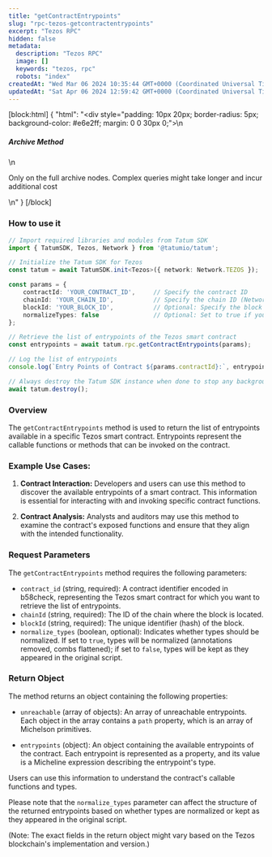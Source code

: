 ```yaml
---
title: "getContractEntrypoints"
slug: "rpc-tezos-getcontractentrypoints"
excerpt: "Tezos RPC"
hidden: false
metadata: 
  description: "Tezos RPC"
  image: []
  keywords: "tezos, rpc"
  robots: "index"
createdAt: "Wed Mar 06 2024 10:35:44 GMT+0000 (Coordinated Universal Time)"
updatedAt: "Sat Apr 06 2024 12:59:42 GMT+0000 (Coordinated Universal Time)"
---
```

[block:html]
{
  "html": "<div style=\"padding: 10px 20px; border-radius: 5px; background-color: #e6e2ff; margin: 0 0 30px 0;\">\n  <h5>Archive Method</h5>\n  <p>Only on the full archive nodes. Complex queries might take longer and incur additional cost</p>\n</div>"
}
[/block]


### How to use it

```typescript
// Import required libraries and modules from Tatum SDK
import { TatumSDK, Tezos, Network } from '@tatumio/tatum';

// Initialize the Tatum SDK for Tezos
const tatum = await TatumSDK.init<Tezos>({ network: Network.TEZOS });

const params = {
    contractId: 'YOUR_CONTRACT_ID',     // Specify the contract ID
    chainId: 'YOUR_CHAIN_ID',           // Specify the chain ID (Network identifier)
    blockId: 'YOUR_BLOCK_ID',           // Optional: Specify the block ID if needed
    normalizeTypes: false               // Optional: Set to true if you want to normalize types
};

// Retrieve the list of entrypoints of the Tezos smart contract
const entrypoints = await tatum.rpc.getContractEntrypoints(params);

// Log the list of entrypoints
console.log(`Entry Points of Contract ${params.contractId}:`, entrypoints);

// Always destroy the Tatum SDK instance when done to stop any background processes
await tatum.destroy();
```

### Overview

The `getContractEntrypoints` method is used to return the list of entrypoints available in a specific Tezos smart contract. Entrypoints represent the callable functions or methods that can be invoked on the contract.

### Example Use Cases:

1. **Contract Interaction:** Developers and users can use this method to discover the available entrypoints of a smart contract. This information is essential for interacting with and invoking specific contract functions.

2. **Contract Analysis:** Analysts and auditors may use this method to examine the contract's exposed functions and ensure that they align with the intended functionality.

### Request Parameters

The `getContractEntrypoints` method requires the following parameters:

- `contract_id` (string, required): A contract identifier encoded in b58check, representing the Tezos smart contract for which you want to retrieve the list of entrypoints.
- `chainId` (string, required): The ID of the chain where the block is located.
- `blockId` (string, required): The unique identifier (hash) of the block.
- `normalize_types` (boolean, optional): Indicates whether types should be normalized. If set to `true`, types will be normalized (annotations removed, combs flattened); if set to `false`, types will be kept as they appeared in the original script.

### Return Object

The method returns an object containing the following properties:

- `unreachable` (array of objects): An array of unreachable entrypoints. Each object in the array contains a `path` property, which is an array of Michelson primitives.

- `entrypoints` (object): An object containing the available entrypoints of the contract. Each entrypoint is represented as a property, and its value is a Micheline expression describing the entrypoint's type.

Users can use this information to understand the contract's callable functions and types.

Please note that the `normalize_types` parameter can affect the structure of the returned entrypoints based on whether types are normalized or kept as they appeared in the original script.

(Note: The exact fields in the return object might vary based on the Tezos blockchain's implementation and version.)
